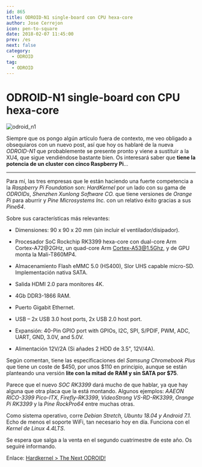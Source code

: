 ```yaml
---
id: 865
title: ODROID-N1 single-board con CPU hexa-core
author: Jose Cerrejon
icon: pen-to-square
date: 2018-02-07 11:45:00
prev: /es
next: false
category:
  - ODROID
tag:
  - ODROID
---
```


# ODROID-N1 single-board con CPU hexa-core

![odroid_n1](/images/2018/02/n1_01-680x419.jpg)

Siempre que os pongo algún artículo fuera de contexto, me veo obligado a obsequiaros con un nuevo post, así que hoy os hablaré de la nueva *ODROID-N1* que probablemente se presente pronto y viene a sustituir a la XU4, que sigue vendiéndose bastante bien. Os interesará saber que **tiene la potencia de un cluster con cinco Raspberry Pi**...

- - -
Para mí, las tres empresas que le están haciendo una fuerte competencia a la *Raspberry Pi Foundation* son: *HardKernel* por un lado con su gama de *ODROIDs*, *Shenzhen Xunlong Software CO.* que tiene versiones de *Orange Pi* para aburrir y *Pine Microsystems Inc.* con un relativo éxito gracias a sus *Pine64*.

Sobre sus características más relevantes:

* Dimensiones: 90 x 90 x 20 mm (sin incluir el ventilador/disipador).

* Procesador SoC Rockchip RK3399 hexa-core con dual-core Arm Cortex-A72@2GHz, un quad-core Arm Cortex-A53@1.5Ghz, y de GPU monta la Mali-T860MP4.

* Almacenamiento Flash eMMC 5.0 (HS400), Slor UHS capable micro-SD. Implementación nativa SATA.

* Salida HDMI 2.0 para monitores 4K.

* 4Gb DDR3-1866 RAM.

* Puerto Gigabit Ethernet.

* USB – 2x USB 3.0 host ports, 2x USB 2.0 host port.

* Expansión: 40-Pin GPIO port with GPIOs, I2C, SPI, S/PDIF, PWM, ADC, UART, GND, 3.0V, and 5.0V.

* Alimentación 12V/2A (Si añades 2 HDD de 3.5", 12V/4A).

Según comentan, tiene las especificaciones del *Samsung Chromebook Plus* que tiene un coste de $450, por unos $110 en principio, aunque se están planteando una versión **lite con la mitad de RAM y sin SATA por $75**.

Parece que el nuevo *SOC RK3399* dará mucho de que hablar, ya que hay alguna que otra placa que la está montando. Algunos ejemplos: *AAEON RICO-3399 Pico-ITX*, *Firefly-RK3399*, *VideoStrong VS-RD-RK3399*, *Orange Pi RK3399* y la *Pine RockPro64* entre muchas otras.

Como sistema operativo, corre *Debian Stretch, Ubuntu 18.04 y Android 7.1*. Echo de menos el soporte WiFi, tan necesario hoy en día. Funciona con el *Kernel de Linux 4.4LTS*.

Se espera que salga a la venta en el segundo cuatrimestre de este año. Os seguiré informando.

Enlace: [Hardkernel > The Next ODROID!](http://com.odroid.com/sigong/blog/blog_list.php?bid=193)